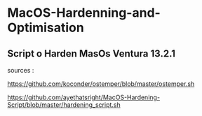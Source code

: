 # MacOS-Hardenning-and-Optimisation

Script o Harden MasOs Ventura 13.2.1
-------------------------------

sources : 

https://github.com/koconder/ostemper/blob/master/ostemper.sh

https://github.com/ayethatsright/MacOS-Hardening-Script/blob/master/hardening_script.sh

